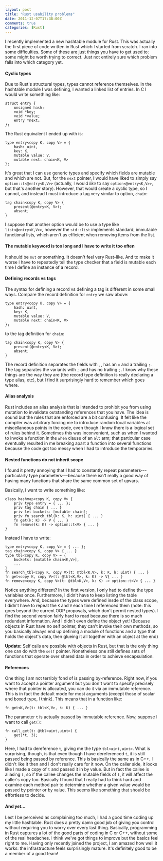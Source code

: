 ```yaml
---
layout: post
title: "Rust usability problems"
date: 2011-12-07T17:38:00Z
comments: true
categories: [Rust]
---
```


I recently implemented a new hashtable module for Rust.  This was
actually the first piece of code written in Rust which I started from
scratch.  I ran into some difficulties.  Some of these are just things
you have to get used to; some might be worth trying to correct.  Just
not entirely sure which problem falls into which category yet.

#### Cyclic types

Due to Rust's structural types, types cannot reference themselves.
In the hashtable module I was defining, I wanted a linked list of entries.
In C I would write something like:

    struct entry {
        unsigned hash;
        void *key;
        void *value;
        entry *next;
    };
    
The Rust equivalent I ended up with is:

    type entry<copy K, copy V> = {
        hash: uint,
        key: K,
        mutable value: V,
        mutable next: chain<K, V>
    };

It's great that I can use generic types and specify which fields are
mutable and which are not.  But, for the `next` pointer, I would have
liked to simply say `option::t<@entry<K,V>>` (actually, I would *like*
to say `option<@entry<K,V>>`, but that's another story).  However, that
would create a cyclic type, so I cannot, and instead I must introduce
a tag very similar to option, `chain`:

    tag chain<copy K, copy V> {
        present(@entry<K, V>);
        absent;
    }

I suppose that another option would be to use a type like
`list<@entry<K,V>>`, however the `std::list` implements standard,
immutable functional lists, which aren't as efficient when removing
items from the list.

#### The mutable keyword is too long and I have to write it too often

It should be `mut` or something.  It doesn't feel very Rust-like.  And
to make it worse I have to repeatedly tell the type checker that a
field is mutable each time I define an instance of a record.

#### Defining records vs tags

The syntax for defining a record vs defining a tag is different in some
small ways.  Compare the record definition for `entry` we saw above:

    type entry<copy K, copy V> = {
        hash: uint,
        key: K,
        mutable value: V,
        mutable next: chain<K, V>
    };

to the tag definition for `chain`:

    tag chain<copy K, copy V> {
        present(@entry<K, V>);
        absent;
    }

The record definition separates the fields with `,`, has an `=` and a
trailing `;`.  The tag separates the variants with `;` and has no
trailing `;`.  I know why these things are the way they are (the
record type definition is really declaring a type alias, etc), but I
find it surprisingly hard to remember which goes where.

#### Alias analysis

Rust includes an alias analysis that is intended to prohibit you from
using mutation to invalidate outstanding references that you have.
The idea is sound but the rules that are enforced are a bit confusing.
It felt like the compiler was arbitrary forcing me to introduce random
local variables at miscellaneous points in the code, even though I
know there is a logical set of rules behind it.  Sometimes this was
inconvenient, such as when I wanted to invoke a function in the `when`
clause of an `alt` arm; that particular case eventually resulted in me
breaking apart a function into several functions because the code got
too messy when I had to introduce the temporaries.

#### Nested functions do not inherit scope

I found it pretty annoying that I had to constantly repeat
parameters---particularly type parameters---because there isn't really
a good way of having many functions that share the same common set of
upvars.

Basically, I want to write something like:

    class hashmap<copy K, copy V> {
        priv type entry = { ... };
        priv tag chain { ... }
        priv let buckets: [mutable chain];
        priv fn search_tbl(k: K, h: uint) { ... }
        fn get(k: K) -> V { ... }
        fn remove(k: K) -> option::t<V> { ... }
    }

Instead I have to write:

    type entry<copy K, copy V> = { ... };
    tag chain<copy K, copy V> { ... }
    type tbl<copy K, copy V> = {
        buckets: [mutable chain<K,V>],
        ...
    }
    fn search_tbl<copy K, copy V>(t: @tbl<K,V>, k: K, h: uint) { ... }
    fn get<copy K, copy V>(t: @tbl<K,V>, k: K) -> V{ ... }
    fn remove<copy K, copy V>(t: @tbl<K,V>, k: K) -> option::t<V> { ... }
    
Notice anything different?  In the first version, I only had to define
the type variables once.  Furthermore, I didn't have to keep listing
the table everywhere.  And, because the types were defined insde of
the class scope, I didn't have to repeat the `K` and `V` each time I
referenced them (note: this goes beyond the current OOP proposals,
which don't permit nested types).  I find the second version fairly
hard to read because there is so much redundant information.  And I
didn't even define the object yet! (Because objects in Rust have no
self pointer, they can't invoke their own methods, so you basically
always end up defining a module of functions and a type that holds the
object's data, then glueing it all together with an object at the end)

**Update:** Self calls are possible with objects in Rust, but that is
the only thing one can do with the `self` pointer.  Nonetheless one
still defines sets of functions that operate over shared data in order
to achieve encapsulation.

#### References

One thing I am not terribly fond of is passing by-reference.  Right
now, if you want to accept a pointer argument but you don't want to
specify precisely where that pointer is allocated, you can do it via
an immutable reference.  This is in fact the default mode for most
arguments (except those of scalar and boxed type, I think).  This
means that in a function like:

    fn get<K,V>(t: tbl<K,V>, k: K) { ... }
    
The parameter `t` is actually passed by immutable reference.  Now,
suppose I want to call `get()`:

    fn call_get(t: @tbl<uint,uint>) {
        get(*t, 3);
    }

Here, I had to dereference `t`, giving me the type `tbl<uint,uint>`.
What is surprising, though, is that even though I have dereferenced
`t`, it is still passed being passed by reference.  This is basically
the same as in C++.  I didn't like it then and I don't really care for
it now.  On the caller side, it looks like I made a copy of `t` and
passed it in by value.  But in fact the callee is aliasing `t`, so if
the callee changes the mutable fields of `t`, it will affect the
caller's copy too. Basically I found that I really had to think hard
and examine each method pair to determine whether a given value would
be passed by pointer or by value.  This seems like something that
should be effortless to decide.

#### And yet...

Lest I be perceived as complaining too much, I had a good time coding
up my little hashtable.  Rust does a pretty damn good job of giving
you control without requiring you to worry over every last thing.
Basically, programming in Rust captures a lot of the good parts of
coding in C or C++, without some of the real headaches.  I think we've
got things to improve but the basics feel right to me.  Having only
recently joined the project, I am amazed how well it works: the
infrastructure feels surprisingly mature.  It's definitely good to be
a member of a good team!
